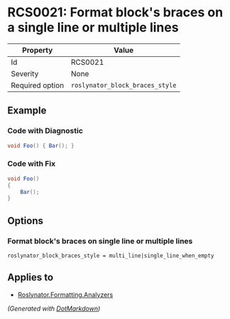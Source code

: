 # RCS0021: Format block's braces on a single line or multiple lines

| Property        | Value                           |
| --------------- | ------------------------------- |
| Id              | RCS0021                         |
| Severity        | None                            |
| Required option | `roslynator_block_braces_style` |

## Example

### Code with Diagnostic

```csharp
void Foo() { Bar(); }
```

### Code with Fix

```csharp
void Foo()
{
    Bar();
}
```

## Options

### Format block's braces on single line or multiple lines

```editorconfig
roslynator_block_braces_style = multi_line|single_line_when_empty
```

## Applies to

* [Roslynator.Formatting.Analyzers](https://www.nuget.org/packages/Roslynator.Formatting.Analyzers)


*\(Generated with [DotMarkdown](http://github.com/JosefPihrt/DotMarkdown)\)*